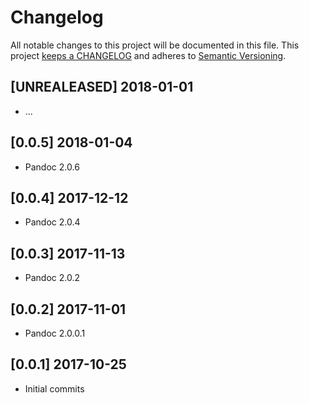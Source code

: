 # Changelog

All notable changes to this project will be documented in this file. This project
[keeps a CHANGELOG](http://keepachangelog.com/) and adheres to
[Semantic Versioning](http://semver.org/).


## [UNREALEASED] 2018-01-01

* ...

## [0.0.5] 2018-01-04

* Pandoc 2.0.6

## [0.0.4] 2017-12-12

* Pandoc 2.0.4

## [0.0.3] 2017-11-13

* Pandoc 2.0.2

## [0.0.2] 2017-11-01

* Pandoc 2.0.0.1

## [0.0.1] 2017-10-25

* Initial commits
